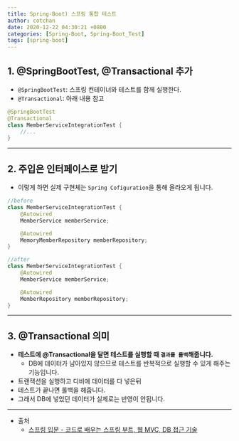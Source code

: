 ```yaml
---
title: Spring-Boot) 스프링 통합 테스트 
author: cotchan 
date: 2020-12-22 04:30:21 +0800 
categories: [Spring-Boot, Spring-Boot_Test]
tags: [spring-boot] 
---
```


## 1. @SpringBootTest, @Transactional 추가

+ `@SpringBootTest`: 스프링 컨테이너와 테스트를 함께 실행한다.
+ `@Transactional`: 아래 내용 참고

```java
@SpringBootTest
@Transactional
class MemberServiceIntegrationTest {
	//...
}
```

---

## 2. 주입은 인터페이스로 받기

+ 이렇게 하면 실제 구현체는 `Spring Cofiguration`을 통해 올라오게 됩니다.

```java
//before
class MemberServiceIntegrationTest {
    @Autowired
    MemberService memberService;

    @Autowired
    MemoryMemberRepository memberRepository;
}
```

```java
//after
class MemberServiceIntegrationTest {
    @Autowired
    MemberService memberService;

    @Autowired
    MemberRepository memberRepository;
}
```

---

## 3. @Transactional 의미

+ **테스트에 @Transactional을 달면 테스트를 실행할 때 `결과를 롤백`해줍니다.** 
    + DB에 데이터가 남아있지 않으므로 테스트를 반복적으로 실행할 수 있게 해주는 기능입니다. 
+ 트랜잭션을 실행하고 디비에 데이터를 다 넣은뒤
+ 테스트가 끝나면 롤백을 해줍니다. 
+ 그래서 DB에 넣었던 데이터가 실제로는 반영이 안됩니다.


---

+ 출처
	+ [스프링 입문 - 코드로 배우는 스프링 부트, 웹 MVC, DB 접근 기술](https://www.inflearn.com/course/%EC%8A%A4%ED%94%84%EB%A7%81-%EC%9E%85%EB%AC%B8-%EC%8A%A4%ED%94%84%EB%A7%81%EB%B6%80%ED%8A%B8/dashboard)
